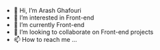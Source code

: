 - 👋 Hi, I’m Arash Ghafouri
- 👀 I’m interested in Front-end
- 🌱 I’m currently Front-end
- 💞️ I’m looking to collaborate on Front-end projects
- 📫 How to reach me ...

<!---
arashghh/arashghh is a ✨ special ✨ repository because its `README.md` (this file) appears on your GitHub profile.
You can click the Preview link to take a look at your changes.
--->
